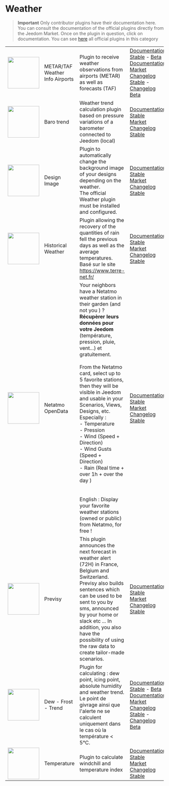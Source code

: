 
# Weather


>**Important**
>Only contributor plugins have their documentation here. You can consult the documentation of the official plugins directly from the Jeedom Market. Once on the plugin in question, click on documentation.
>You can see [here](https://market.jeedom.com/index.php?v=d&p=market&type=plugin&categorie=weather) all official plugins in this category


| | | | |
|--- | --- | --- | ---|
|<img src="Metar_infos/Metar_infos_icon.png" class="pluginLogo" width="100" />|METAR/TAF Weather Info Airports|Plugin to receive weather observations from airports (METAR) as well as forecasts (TAF)|[Documentation Stable](https://www.carle.fr/plugin-metar-taf-infos/4-documentation.html) - [Beta Documentation](https://www.carle.fr/plugin-metar-taf-infos/4-documentation.html)<br/>[Market](https://market.jeedom.com/index.php?v=d&p=market_display&id=2342)<br/>[Changelog Stable](https://www.carle.fr/plugin-metar-taf-infos/3-changelog.html) - [Changelog Beta](https://www.carle.fr/plugin-metar-taf-infos/3-changelog.html)|
|<img src="baro/baro_icon.png" class="pluginLogo" width="100" />|Baro trend|Weather trend calculation plugin based on pressure variations of a barometer connected to Jeedom (local)|[Documentation Stable](https://odolc.github.io/Baro/en_US/)<br/>[Market](https://market.jeedom.com/index.php?v=d&p=market_display&id=2405)<br/>[Changelog Stable](https://odolc.github.io/Baro/en_US/changelog)|
|<img src="designImgSwitch/designImgSwitch_icon.png" class="pluginLogo" width="100" />|Design Image|Plugin to automatically change the background image of your designs depending on the weather.<br/>The official Weather plugin must be installed and configured.|[Documentation Stable](https://mips2648.github.io/jeedom-plugins-docs/designImgSwitch/en_US/)<br/>[Market](https://market.jeedom.com/index.php?v=d&p=market_display&id=3819)<br/>[Changelog Stable](https://mips2648.github.io/jeedom-plugins-docs/designImgSwitch/en_US/changelog)|
|<img src="historiqueMeteo/historiqueMeteo_icon.png" class="pluginLogo" width="100" />|Historical Weather|Plugin allowing the recovery of the quantities of rain fell the previous days as well as the average temperatures. Basé sur le site https://www.terre-net.fr/|[Documentation Stable](https://github.com/jeedomBox/plugin_historiqueMeteo/tree/master/docs/en_US/index.md)<br/>[Market](https://market.jeedom.com/index.php?v=d&p=market_display&id=4358)<br/>[Changelog Stable](https://github.com/jeedomBox/plugin_historiqueMeteo/tree/master/docs/en_US/changelog.md)|
|<img src="netatmoPublicData/netatmoPublicData_icon.png" class="pluginLogo" width="100" />|Netatmo OpenData|Your neighbors have a Netatmo weather station in their garden (and not you ) ? <br><strong>Récupèrer leurs données pour votre Jeedom</strong> (température, pression, pluie, vent...) et gratuitement. <br><br>From the Netatmo card, select up to 5 favorite stations, then they will be visible in Jeedom and usable in your Scenarios, Views, Designs, etc.  Especially :<br>- Temperature<br>- Pression<br>- Wind (Speed + Direction)<br>- Wind Gusts (Speed + Direction)<br>- Rain (Real time + over 1h + over the day )<br><br><br>English : Display your favorite weather stations (owned or public) from Netatmo, for free !|[Documentation Stable](https://jim005.github.io/jeedom-netatmoPublicData/en_US/)<br/>[Market](https://market.jeedom.com/index.php?v=d&p=market_display&id=4008)<br/>[Changelog Stable](https://jim005.github.io/jeedom-netatmoPublicData/en_US/changelog)|
|<img src="previsy/previsy_icon.png" class="pluginLogo" width="100" />|Previsy|This plugin announces the next forecast in weather alert (72H) in France, Belgium and Switzerland. Previsy also builds sentences which can be used to be sent to you by sms, announced by your home or slack etc ... In addition, you also have the possibility of using the raw data to create tailor-made scenarios.|[Documentation Stable](https://ynats.github.io/jeedom-plugin-previsy/en_US/)<br/>[Market](https://market.jeedom.com/index.php?v=d&p=market_display&id=4016)<br/>[Changelog Stable](https://ynats.github.io/jeedom-plugin-previsy/en_US/changelog)|
|<img src="rosee/rosee_icon.png" class="pluginLogo" width="100" />|Dew - Frost - Trend|Plugin for calculating : dew point, icing point, absolute humidity and weather trend. <BR/>Le point de givrage ainsi que l'alerte ne se calculent uniquement dans le cas où la température < 5°C. <BR />|[Documentation Stable](https://jealg.github.io/documentation/plugin-rosee/en_US/) - [Beta Documentation](https://jealg.github.io/documentation/plugin-rosee/en_US/)<br/>[Market](https://market.jeedom.com/index.php?v=d&p=market_display&id=1653)<br/>[Changelog Stable](https://jealg.github.io/documentation/plugin-rosee/en_US/changelog) - [Changelog Beta](https://jealg.github.io/documentation/plugin-rosee/en_US/changelog_beta)|
|<img src="temperature/temperature_icon.png" class="pluginLogo" width="100" />|Temperature|Plugin to calculate windchill and temperature index|[Documentation Stable](https://odolc.github.io/Temperature/en_US/)<br/>[Market](https://market.jeedom.com/index.php?v=d&p=market_display&id=2778)<br/>[Changelog Stable](https://odolc.github.io/Temperature/en_US/changelog)|
